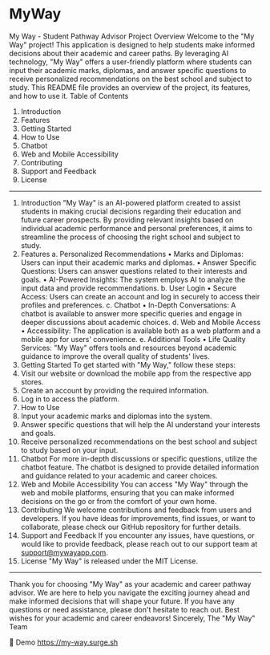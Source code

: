 # MyWay
My Way - Student Pathway Advisor
Project Overview
Welcome to the "My Way" project! This application is designed to help students make informed decisions about their academic and career paths. By leveraging AI technology, "My Way" offers a user-friendly platform where students can input their academic marks, diplomas, and answer specific questions to receive personalized recommendations on the best school and subject to study. This README file provides an overview of the project, its features, and how to use it.
Table of Contents
1.	Introduction
2.	Features
3.	Getting Started
4.	How to Use
5.	Chatbot
6.	Web and Mobile Accessibility
7.	Contributing
8.	Support and Feedback
9.	License
________________________________________
1. Introduction
"My Way" is an AI-powered platform created to assist students in making crucial decisions regarding their education and future career prospects. By providing relevant insights based on individual academic performance and personal preferences, it aims to streamline the process of choosing the right school and subject to study.
2. Features
a. Personalized Recommendations
•	Marks and Diplomas: Users can input their academic marks and diplomas.
•	Answer Specific Questions: Users can answer questions related to their interests and goals.
•	AI-Powered Insights: The system employs AI to analyze the input data and provide recommendations.
b. User Login
•	Secure Access: Users can create an account and log in securely to access their profiles and preferences.
c. Chatbot
•	In-Depth Conversations: A chatbot is available to answer more specific queries and engage in deeper discussions about academic choices.
d. Web and Mobile Access
•	Accessibility: The application is available both as a web platform and a mobile app for users' convenience.
e. Additional Tools
•	Life Quality Services: "My Way" offers tools and resources beyond academic guidance to improve the overall quality of students' lives.
3. Getting Started
To get started with "My Way," follow these steps:
1.	Visit our website or download the mobile app from the respective app stores.
2.	Create an account by providing the required information.
3.	Log in to access the platform.
4. How to Use
1.	Input your academic marks and diplomas into the system.
2.	Answer specific questions that will help the AI understand your interests and goals.
3.	Receive personalized recommendations on the best school and subject to study based on your input.
5. Chatbot
For more in-depth discussions or specific questions, utilize the chatbot feature. The chatbot is designed to provide detailed information and guidance related to your academic and career choices.
6. Web and Mobile Accessibility
You can access "My Way" through the web and mobile platforms, ensuring that you can make informed decisions on the go or from the comfort of your own home.
7. Contributing
We welcome contributions and feedback from users and developers. If you have ideas for improvements, find issues, or want to collaborate, please check our GitHub repository for further details.
8. Support and Feedback
If you encounter any issues, have questions, or would like to provide feedback, please reach out to our support team at support@mywayapp.com.
9. License
"My Way" is released under the MIT License.
________________________________________
Thank you for choosing "My Way" as your academic and career pathway advisor. We are here to help you navigate the exciting journey ahead and make informed decisions that will shape your future. If you have any questions or need assistance, please don't hesitate to reach out.
Best wishes for your academic and career endeavors!
Sincerely, The "My Way" Team

🚀 Demo
https://my-way.surge.sh
